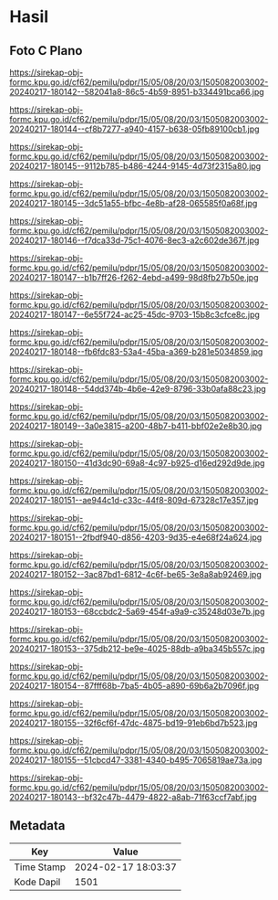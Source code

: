 # Hasil

## Foto C Plano

https://sirekap-obj-formc.kpu.go.id/cf62/pemilu/pdpr/15/05/08/20/03/1505082003002-20240217-180142--582041a8-86c5-4b59-8951-b334491bca66.jpg

https://sirekap-obj-formc.kpu.go.id/cf62/pemilu/pdpr/15/05/08/20/03/1505082003002-20240217-180144--cf8b7277-a940-4157-b638-05fb89100cb1.jpg

https://sirekap-obj-formc.kpu.go.id/cf62/pemilu/pdpr/15/05/08/20/03/1505082003002-20240217-180145--9112b785-b486-4244-9145-4d73f2315a80.jpg

https://sirekap-obj-formc.kpu.go.id/cf62/pemilu/pdpr/15/05/08/20/03/1505082003002-20240217-180145--3dc51a55-bfbc-4e8b-af28-065585f0a68f.jpg

https://sirekap-obj-formc.kpu.go.id/cf62/pemilu/pdpr/15/05/08/20/03/1505082003002-20240217-180146--f7dca33d-75c1-4076-8ec3-a2c602de367f.jpg

https://sirekap-obj-formc.kpu.go.id/cf62/pemilu/pdpr/15/05/08/20/03/1505082003002-20240217-180147--b1b7ff26-f262-4ebd-a499-98d8fb27b50e.jpg

https://sirekap-obj-formc.kpu.go.id/cf62/pemilu/pdpr/15/05/08/20/03/1505082003002-20240217-180147--6e55f724-ac25-45dc-9703-15b8c3cfce8c.jpg

https://sirekap-obj-formc.kpu.go.id/cf62/pemilu/pdpr/15/05/08/20/03/1505082003002-20240217-180148--fb6fdc83-53a4-45ba-a369-b281e5034859.jpg

https://sirekap-obj-formc.kpu.go.id/cf62/pemilu/pdpr/15/05/08/20/03/1505082003002-20240217-180148--54dd374b-4b6e-42e9-8796-33b0afa88c23.jpg

https://sirekap-obj-formc.kpu.go.id/cf62/pemilu/pdpr/15/05/08/20/03/1505082003002-20240217-180149--3a0e3815-a200-48b7-b411-bbf02e2e8b30.jpg

https://sirekap-obj-formc.kpu.go.id/cf62/pemilu/pdpr/15/05/08/20/03/1505082003002-20240217-180150--41d3dc90-69a8-4c97-b925-d16ed292d9de.jpg

https://sirekap-obj-formc.kpu.go.id/cf62/pemilu/pdpr/15/05/08/20/03/1505082003002-20240217-180151--ae944c1d-c33c-44f8-809d-67328c17e357.jpg

https://sirekap-obj-formc.kpu.go.id/cf62/pemilu/pdpr/15/05/08/20/03/1505082003002-20240217-180151--2fbdf940-d856-4203-9d35-e4e68f24a624.jpg

https://sirekap-obj-formc.kpu.go.id/cf62/pemilu/pdpr/15/05/08/20/03/1505082003002-20240217-180152--3ac87bd1-6812-4c6f-be65-3e8a8ab92469.jpg

https://sirekap-obj-formc.kpu.go.id/cf62/pemilu/pdpr/15/05/08/20/03/1505082003002-20240217-180153--68ccbdc2-5a69-454f-a9a9-c35248d03e7b.jpg

https://sirekap-obj-formc.kpu.go.id/cf62/pemilu/pdpr/15/05/08/20/03/1505082003002-20240217-180153--375db212-be9e-4025-88db-a9ba345b557c.jpg

https://sirekap-obj-formc.kpu.go.id/cf62/pemilu/pdpr/15/05/08/20/03/1505082003002-20240217-180154--87fff68b-7ba5-4b05-a890-69b6a2b7096f.jpg

https://sirekap-obj-formc.kpu.go.id/cf62/pemilu/pdpr/15/05/08/20/03/1505082003002-20240217-180155--32f6cf6f-47dc-4875-bd19-91eb6bd7b523.jpg

https://sirekap-obj-formc.kpu.go.id/cf62/pemilu/pdpr/15/05/08/20/03/1505082003002-20240217-180155--51cbcd47-3381-4340-b495-7065819ae73a.jpg

https://sirekap-obj-formc.kpu.go.id/cf62/pemilu/pdpr/15/05/08/20/03/1505082003002-20240217-180143--bf32c47b-4479-4822-a8ab-71f63ccf7abf.jpg


## Metadata

| Key        | Value               |
| ---------- | ------------------- |
| Time Stamp | 2024-02-17 18:03:37 |
| Kode Dapil | 1501                |



